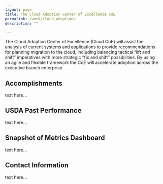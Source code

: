 ```yaml
---
layout: page
title: The Cloud Adoption Center of Excellence CoE
permalink: /work/cloud-adoption/
description: ""

---
```


<div class="deck">The Cloud Adoption Center of Excellence (Cloud CoE) will assist the analysis of current systems and applications to provide recommendations for planning migration to the cloud, including balancing tactical “lift and shift” imperatives with more strategic “fix and shift” possibilities. By using an agile and flexible framework the CoE will accelerate adoption across the executive branch enterprise.</div>

## Accomplishments
text here...

## USDA Past Performance
text here...

## Snapshot of Metrics Dashboard
text here...

## Contact Information
text here...
